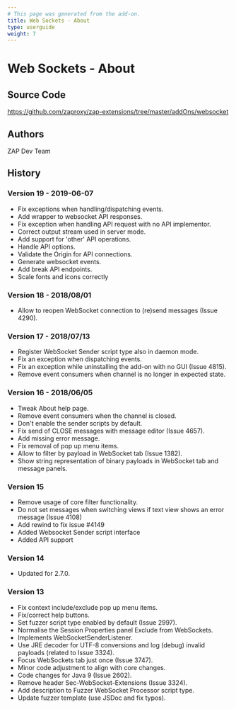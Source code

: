 ```yaml
---
# This page was generated from the add-on.
title: Web Sockets - About
type: userguide
weight: 7
---
```


# Web Sockets - About

## Source Code

<https://github.com/zaproxy/zap-extensions/tree/master/addOns/websocket>

## Authors

ZAP Dev Team

## History

### Version 19 - 2019-06-07

* Fix exceptions when handling/dispatching events.
* Add wrapper to websocket API responses.
* Fix exception when handling API request with no API implementor.
* Correct output stream used in server mode.
* Add support for 'other' API operations.
* Handle API options.
* Validate the Origin for API connections.
* Generate websocket events.
* Add break API endpoints.
* Scale fonts and icons correctly

### Version 18 - 2018/08/01

* Allow to reopen WebSocket connection to (re)send messages (Issue 4290).

### Version 17 - 2018/07/13

* Register WebSocket Sender script type also in daemon mode.
* Fix an exception when dispatching events.
* Fix an exception while uninstalling the add-on with no GUI (Issue 4815).
* Remove event consumers when channel is no longer in expected state.

### Version 16 - 2018/06/05

* Tweak About help page.
* Remove event consumers when the channel is closed.
* Don't enable the sender scripts by default.
* Fix send of CLOSE messages with message editor (Issue 4657).
* Add missing error message.
* Fix removal of pop up menu items.
* Allow to filter by payload in WebSocket tab (Issue 1382).
* Show string representation of binary payloads in WebSocket tab and message panels.

### Version 15

* Remove usage of core filter functionality.
* Do not set messages when switching views if text view shows an error message (Issue 4108)
* Add rewind to fix issue #4149
* Added Websocket Sender script interface
* Added API support

### Version 14

* Updated for 2.7.0.

### Version 13

* Fix context include/exclude pop up menu items.
* Fix/correct help buttons.
* Set fuzzer script type enabled by default (Issue 2997).
* Normalise the Session Properties panel Exclude from WebSockets.
* Implements WebSocketSenderListener.
* Use JRE decoder for UTF-8 conversions and log (debug) invalid payloads (related to Issue 3324).
* Focus WebSockets tab just once (Issue 3747).
* Minor code adjustment to align with core changes.
* Code changes for Java 9 (Issue 2602).
* Remove header Sec-WebSocket-Extensions (Issue 3324).
* Add description to Fuzzer WebSocket Processor script type.
* Update fuzzer template (use JSDoc and fix typos).
